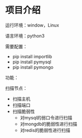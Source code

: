 # 项目介绍

运行环境：window，Linux

语言环境：python3

需要配置：

- pip install importlib
- pip install pymysql
- pip install pymongo

功能：

 扫描节点：
 
 - 扫描主机
 - 扫描端口
 - 扫描脆弱性
   - 对mysql的弱口令进行扫描
   - 对mongdb的脆弱性进行扫描
   - 对redis的脆弱性进行扫描

